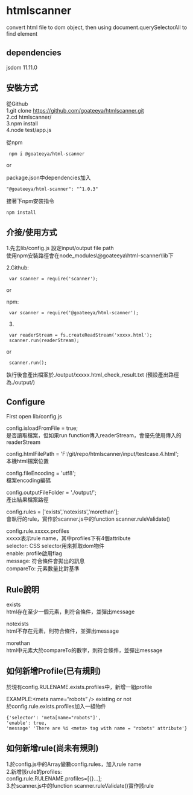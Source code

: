 # htmlscanner  
convert html file to dom object, then using document.querySelectorAll to find element  
  
dependencies  
--  
jsdom 11.11.0  
  
安裝方式  
--  
從Github  
1.git clone https://github.com/goateeya/htmlscanner.git  
2.cd htmlscanner/  
3.npm install  
4.node test/app.js  
  
從npm

     npm i @goateeya/html-scanner  
  
or  
  
package.json中dependencies加入  

    "@goateeya/html-scanner": "^1.0.3"  
    
接著下npm安裝指令
    
    npm install  
  
介接/使用方式  
--  
1.先去lib/config.js 設定input/output file path  
使用npm安裝路徑會在node_modules\\@goateeya\html-scanner\lib下  
  
2.Github: 

     var scanner = require('scanner'); 
  
or  
  
npm: 
  
     var scanner = require('@goateeya/html-scanner'); 
  
3.
  
     var readerStream = fs.createReadStream('xxxxx.html'); 
     scanner.run(readerStream); 
  
or  
  
     scanner.run(); 
  
執行後會產出檔案於./output/xxxxx.html_check_result.txt (預設產出路徑為./output/)  
  
Configure  
--
First open lib/config.js  
  
config.isloadFromFile = true;  
是否讀取檔案，但如果run function傳入readerStream，會優先使用傳入的readerStream  
  
config.htmlFilePath = 'F:/git/repo/htmlscanner/input/testcase.4.html';  
本機html檔案位置  
  
config.fileEncoding = 'utf8';  
檔案encoding編碼  
  
config.outputFileFolder = './output/';  
產出結果檔案路徑  
  
config.rules = ['exists','notexists','morethan'];  
會執行的rule，實作於scanner.js中的function scanner.ruleValidate()  
  
config.rule.xxxxx.profiles  
xxxxx表示rule name，其中profiles下有4個attribute  
selector: CSS selector用來抓取dom物件  
enable: profile啟用flag  
message: 符合條件會拋出的訊息  
compareTo: 元素數量比對基準
  
Rule說明  
--
exists  
html存在至少一個元素，則符合條件，並彈出message  
  
notexists  
html不存在元素，則符合條件，並彈出message  
  
morethan  
html中元素大於compareTo的數字，則符合條件，並彈出message  
  
如何新增Profile(已有規則)  
--  
於現有config.RULENAME.exists.profiles中，新增一組profile  
  
EXAMPLE:\<meta name=“robots” /\> existing or not  
於config.rule.exists.profiles加入一組物件  
  
    {'selector': 'meta[name="robots"]',  
    'enable': true,  
    'message' 'There are %i <meta> tag with name = "robots" attribute'}  
  
如何新增rule(尚未有規則)  
--
1.於config.js中的Array變數config.rules，加入rule name  
2.新增該rule的profiles:  
config.rule.RULENAME.profiles=[{}...];  
3.於scanner.js中的function scanner.ruleValidate()實作該rule
